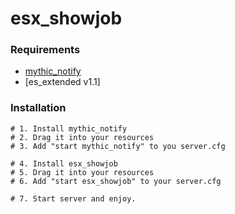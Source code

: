 # esx_showjob

### Requirements
- [mythic_notify](https://github.com/ProsteMartin/mythic_notify)
- [es_extended v1.1]

### Installation
```
# 1. Install mythic_notify
# 2. Drag it into your resources
# 3. Add "start mythic_notify" to you server.cfg

# 4. Install esx_showjob
# 5. Drag it into your resources
# 6. Add "start esx_showjob" to your server.cfg

# 7. Start server and enjoy.
```
